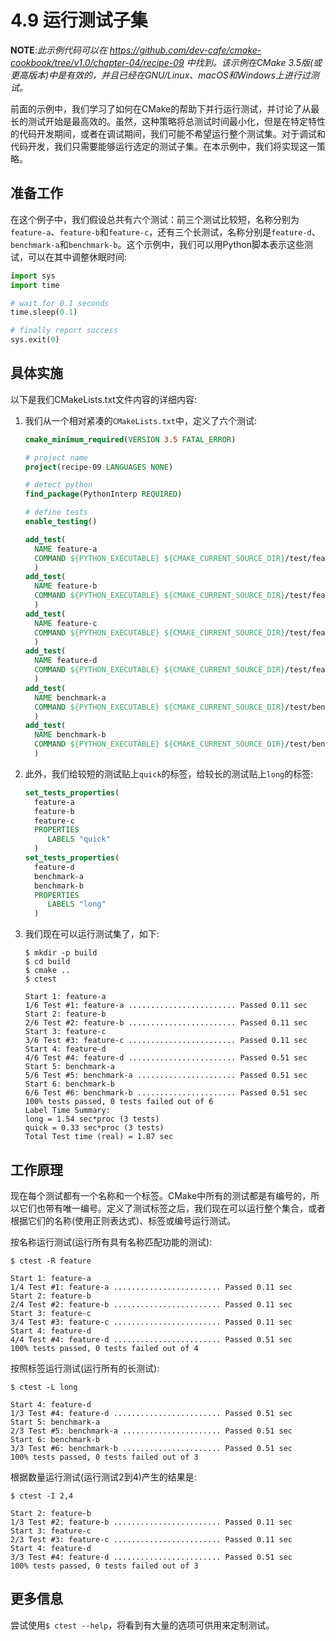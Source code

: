 # 4.9 运行测试子集

**NOTE**:*此示例代码可以在 https://github.com/dev-cafe/cmake-cookbook/tree/v1.0/chapter-04/recipe-09 中找到。该示例在CMake 3.5版(或更高版本)中是有效的，并且已经在GNU/Linux、macOS和Windows上进行过测试。*

前面的示例中，我们学习了如何在CMake的帮助下并行运行测试，并讨论了从最长的测试开始是最高效的。虽然，这种策略将总测试时间最小化，但是在特定特性的代码开发期间，或者在调试期间，我们可能不希望运行整个测试集。对于调试和代码开发，我们只需要能够运行选定的测试子集。在本示例中，我们将实现这一策略。

## 准备工作

在这个例子中，我们假设总共有六个测试：前三个测试比较短，名称分别为`feature-a`、`feature-b`和`feature-c`，还有三个长测试，名称分别是`feature-d`、`benchmark-a`和`benchmark-b`。这个示例中，我们可以用Python脚本表示这些测试，可以在其中调整休眠时间:

```python
import sys
import time

# wait for 0.1 seconds
time.sleep(0.1)

# finally report success
sys.exit(0)
```

## 具体实施

以下是我们CMakeLists.txt文件内容的详细内容:

1. 我们从一个相对紧凑的`CMakeLists.txt`中，定义了六个测试:

   ```cmake
   cmake_minimum_required(VERSION 3.5 FATAL_ERROR)
   
   # project name
   project(recipe-09 LANGUAGES NONE)
   
   # detect python
   find_package(PythonInterp REQUIRED)
   
   # define tests
   enable_testing()
   
   add_test(
     NAME feature-a
     COMMAND ${PYTHON_EXECUTABLE} ${CMAKE_CURRENT_SOURCE_DIR}/test/feature-a.py
     )
   add_test(
     NAME feature-b
     COMMAND ${PYTHON_EXECUTABLE} ${CMAKE_CURRENT_SOURCE_DIR}/test/feature-b.py
     )
   add_test(
     NAME feature-c
     COMMAND ${PYTHON_EXECUTABLE} ${CMAKE_CURRENT_SOURCE_DIR}/test/feature-c.py
     )
   add_test(
     NAME feature-d
     COMMAND ${PYTHON_EXECUTABLE} ${CMAKE_CURRENT_SOURCE_DIR}/test/feature-d.py
     )
   add_test(
     NAME benchmark-a
     COMMAND ${PYTHON_EXECUTABLE} ${CMAKE_CURRENT_SOURCE_DIR}/test/benchmark-a.py
     )
   add_test(
     NAME benchmark-b
     COMMAND ${PYTHON_EXECUTABLE} ${CMAKE_CURRENT_SOURCE_DIR}/test/benchmark-b.py
     )
   ```

2. 此外，我们给较短的测试贴上`quick`的标签，给较长的测试贴上`long`的标签:

   ```cmake
   set_tests_properties(
     feature-a
     feature-b
     feature-c
     PROPERTIES
     	LABELS "quick"
     )
   set_tests_properties(
     feature-d
     benchmark-a
     benchmark-b
     PROPERTIES
     	LABELS "long"
     )
   ```

3. 我们现在可以运行测试集了，如下:

   ```shell
   $ mkdir -p build
   $ cd build
   $ cmake ..
   $ ctest
   
   Start 1: feature-a
   1/6 Test #1: feature-a ........................ Passed 0.11 sec
   Start 2: feature-b
   2/6 Test #2: feature-b ........................ Passed 0.11 sec
   Start 3: feature-c
   3/6 Test #3: feature-c ........................ Passed 0.11 sec
   Start 4: feature-d
   4/6 Test #4: feature-d ........................ Passed 0.51 sec
   Start 5: benchmark-a
   5/6 Test #5: benchmark-a ...................... Passed 0.51 sec
   Start 6: benchmark-b
   6/6 Test #6: benchmark-b ...................... Passed 0.51 sec
   100% tests passed, 0 tests failed out of 6
   Label Time Summary:
   long = 1.54 sec*proc (3 tests)
   quick = 0.33 sec*proc (3 tests)
   Total Test time (real) = 1.87 sec
   ```

## 工作原理

现在每个测试都有一个名称和一个标签。CMake中所有的测试都是有编号的，所以它们也带有唯一编号。定义了测试标签之后，我们现在可以运行整个集合，或者根据它们的名称(使用正则表达式)、标签或编号运行测试。

按名称运行测试(运行所有具有名称匹配功能的测试):

```shell
$ ctest -R feature

Start 1: feature-a
1/4 Test #1: feature-a ........................ Passed 0.11 sec
Start 2: feature-b
2/4 Test #2: feature-b ........................ Passed 0.11 sec
Start 3: feature-c
3/4 Test #3: feature-c ........................ Passed 0.11 sec
Start 4: feature-d
4/4 Test #4: feature-d ........................ Passed 0.51 sec
100% tests passed, 0 tests failed out of 4
```

按照标签运行测试(运行所有的长测试):

```shell
$ ctest -L long

Start 4: feature-d
1/3 Test #4: feature-d ........................ Passed 0.51 sec
Start 5: benchmark-a
2/3 Test #5: benchmark-a ...................... Passed 0.51 sec
Start 6: benchmark-b
3/3 Test #6: benchmark-b ...................... Passed 0.51 sec
100% tests passed, 0 tests failed out of 3
```

根据数量运行测试(运行测试2到4)产生的结果是:

```shell
$ ctest -I 2,4

Start 2: feature-b
1/3 Test #2: feature-b ........................ Passed 0.11 sec
Start 3: feature-c
2/3 Test #3: feature-c ........................ Passed 0.11 sec
Start 4: feature-d
3/3 Test #4: feature-d ........................ Passed 0.51 sec
100% tests passed, 0 tests failed out of 3
```

## 更多信息

尝试使用` $ ctest --help `，将看到有大量的选项可供用来定制测试。